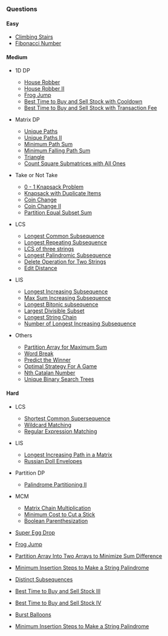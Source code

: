 ### Questions

#### Easy
- [Climbing Stairs](https://leetcode.com/problems/climbing-stairs/description/)
- [Fibonacci Number](https://leetcode.com/problems/fibonacci-number/description/)

#### Medium

- 1D DP
    - [House Robber](https://leetcode.com/problems/house-robber/description/)
    - [House Robber II](https://leetcode.com/problems/house-robber-ii/description/)
    - [Frog Jump](https://www.geeksforgeeks.org/problems/geek-jump/1)
    - [Best Time to Buy and Sell Stock with Cooldown](https://leetcode.com/problems/best-time-to-buy-and-sell-stock-with-cooldown/description/)
    - [Best Time to Buy and Sell Stock with Transaction Fee](https://leetcode.com/problems/best-time-to-buy-and-sell-stock-with-transaction-fee/description/)

- Matrix DP
    - [Unique Paths](https://leetcode.com/problems/unique-paths/description/)
    - [Unique Paths II](https://leetcode.com/problems/unique-paths-ii/description/)
    - [Minimum Path Sum](https://leetcode.com/problems/minimum-path-sum/description/)
    - [Minimum Falling Path Sum](https://leetcode.com/problems/minimum-falling-path-sum/description/)
    - [Triangle](https://leetcode.com/problems/triangle/description/)
    - [Count Square Submatrices with All Ones](https://leetcode.com/problems/count-square-submatrices-with-all-ones/description/)

- Take or Not Take
    - [0 - 1 Knapsack Problem](https://www.geeksforgeeks.org/problems/0-1-knapsack-problem0945/1)
    - [Knapsack with Duplicate Items](https://www.geeksforgeeks.org/problems/knapsack-with-duplicate-items4201/1)
    - [Coin Change](https://leetcode.com/problems/coin-change/description/)
    - [Coin Change II](https://leetcode.com/problems/coin-change-ii/description/)
    - [Partition Equal Subset Sum](https://leetcode.com/problems/partition-equal-subset-sum/description/)

- LCS
    - [Longest Common Subsequence](https://leetcode.com/problems/longest-common-subsequence/description/)
    - [Longest Repeating Subsequence](https://www.geeksforgeeks.org/problems/longest-repeating-subsequence2004/1)
    - [LCS of three strings](https://www.geeksforgeeks.org/problems/lcs-of-three-strings0028/1)
    - [Longest Palindromic Subsequence](https://leetcode.com/problems/longest-palindromic-subsequence/description/)
    - [Delete Operation for Two Strings](https://leetcode.com/problems/delete-operation-for-two-strings/description/)
    - [Edit Distance](https://leetcode.com/problems/edit-distance/description/)

- LIS
    - [Longest Increasing Subsequence](https://leetcode.com/problems/longest-increasing-subsequence/description/)
    - [Max Sum Increasing Subsequence](https://www.geeksforgeeks.org/problems/maximum-sum-increasing-subsequence4749/1)
    - [Longest Bitonic subsequence](https://www.geeksforgeeks.org/problems/longest-bitonic-subsequence0824/1)
    - [Largest Divisible Subset](https://leetcode.com/problems/largest-divisible-subset/description/)
    - [Longest String Chain](https://leetcode.com/problems/longest-string-chain/description/)
    - [Number of Longest Increasing Subsequence](https://leetcode.com/problems/number-of-longest-increasing-subsequence/description/)

- Others
    - [Partition Array for Maximum Sum](https://leetcode.com/problems/partition-array-for-maximum-sum/description/)
    - [Word Break](https://leetcode.com/problems/word-break/description/)
    - [Predict the Winner](https://leetcode.com/problems/predict-the-winner/description/)
    - [Optimal Strategy For A Game](https://www.geeksforgeeks.org/problems/optimal-strategy-for-a-game-1587115620/1)
    - [Nth Catalan Number](https://www.geeksforgeeks.org/problems/nth-catalan-number0817/1)
    - [Unique Binary Search Trees](https://leetcode.com/problems/unique-binary-search-trees/description/)

#### Hard
- LCS
    - [Shortest Common Supersequence](https://leetcode.com/problems/shortest-common-supersequence/description/)
    - [Wildcard Matching](https://leetcode.com/problems/wildcard-matching/description/)
    - [Regular Expression Matching](https://leetcode.com/problems/regular-expression-matching/description/)

- LIS
    - [Longest Increasing Path in a Matrix](https://leetcode.com/problems/longest-increasing-path-in-a-matrix/description/)
    - [Russian Doll Envelopes](https://leetcode.com/problems/russian-doll-envelopes/description/)

- Partition DP
    - [Palindrome Partitioning II](https://leetcode.com/problems/palindrome-partitioning-ii/description/)

- MCM
    - [Matrix Chain Multiplication](https://www.geeksforgeeks.org/problems/matrix-chain-multiplication0303/1)
    - [Minimum Cost to Cut a Stick](https://leetcode.com/problems/minimum-cost-to-cut-a-stick/description/)
    - [Boolean Parenthesization](https://www.geeksforgeeks.org/problems/boolean-parenthesization5610/1)

- [Super Egg Drop](https://leetcode.com/problems/super-egg-drop/description/)
- [Frog Jump](https://leetcode.com/problems/frog-jump/description/)
- [Partition Array Into Two Arrays to Minimize Sum Difference](https://leetcode.com/problems/partition-array-into-two-arrays-to-minimize-sum-difference/description/)
- [Minimum Insertion Steps to Make a String Palindrome](https://leetcode.com/problems/minimum-insertion-steps-to-make-a-string-palindrome/description/)
- [Distinct Subsequences](https://leetcode.com/problems/distinct-subsequences/description/)
- [Best Time to Buy and Sell Stock III](https://leetcode.com/problems/best-time-to-buy-and-sell-stock-iii/description/)
- [Best Time to Buy and Sell Stock IV](https://leetcode.com/problems/best-time-to-buy-and-sell-stock-iv/description/)
- [Burst Balloons](https://leetcode.com/problems/burst-balloons/description/)
- [Minimum Insertion Steps to Make a String Palindrome](https://leetcode.com/problems/minimum-insertion-steps-to-make-a-string-palindrome/description/)